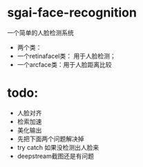 # sgai-face-recognition
一个简单的人脸检测系统
* 两个类：
* 一个retinafacel类： 用于人脸检测；
* 一个arcface类：用于人脸距离比较
# todo:
* 人脸对齐
* 检索加速
* 美化输出
* 先把下面两个问题解决掉
* try catch 如果没检测出人脸来
* deepstream截图还是有问题
